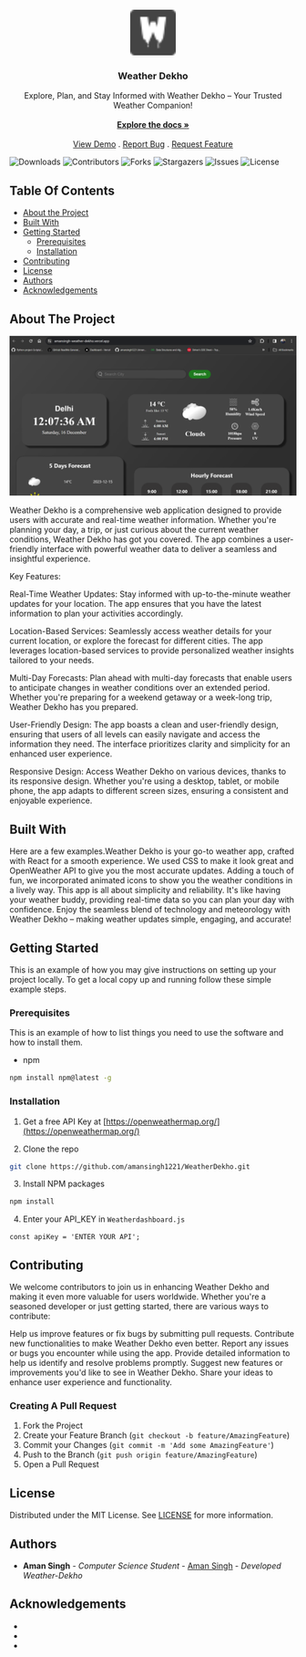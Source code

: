 <br/>
<p align="center">
  <a href="https://github.com/amansingh1221/WeatherDekho">
    <img src="./public/favicon-32x32.png" alt="Logo" width="80" height="80">
  </a>

  <h3 align="center">Weather Dekho</h3>

  <p align="center">
    Explore, Plan, and Stay Informed with Weather Dekho – Your Trusted Weather Companion!
    <br/>
    <br/>
    <a href="https://github.com/amansingh1221/WeatherDekho"><strong>Explore the docs »</strong></a>
    <br/>
    <br/>
    <a href="https://github.com/amansingh1221/WeatherDekho">View Demo</a>
    .
    <a href="https://github.com/amansingh1221/WeatherDekho/issues">Report Bug</a>
    .
    <a href="https://github.com/amansingh1221/WeatherDekho/issues">Request Feature</a>
  </p>
</p>

![Downloads](https://img.shields.io/github/downloads/amansingh1221/WeatherDekho/total) ![Contributors](https://img.shields.io/github/contributors/amansingh1221/WeatherDekho?color=dark-green) ![Forks](https://img.shields.io/github/forks/amansingh1221/WeatherDekho?style=social) ![Stargazers](https://img.shields.io/github/stars/amansingh1221/WeatherDekho?style=social) ![Issues](https://img.shields.io/github/issues/amansingh1221/WeatherDekho) ![License](https://img.shields.io/github/license/amansingh1221/WeatherDekho) 

## Table Of Contents

* [About the Project](#about-the-project)
* [Built With](#built-with)
* [Getting Started](#getting-started)
  * [Prerequisites](#prerequisites)
  * [Installation](#installation)
* [Contributing](#contributing)
* [License](#license)
* [Authors](#authors)
* [Acknowledgements](#acknowledgements)

## About The Project

![Screen Shot](src/images/sample.png)

Weather Dekho is a comprehensive web application designed to provide users with accurate and real-time weather information. Whether you're planning your day, a trip, or just curious about the current weather conditions, Weather Dekho has got you covered. The app combines a user-friendly interface with powerful weather data to deliver a seamless and insightful experience.

Key Features:

Real-Time Weather Updates:
Stay informed with up-to-the-minute weather updates for your location. The app ensures that you have the latest information to plan your activities accordingly.

Location-Based Services:
Seamlessly access weather details for your current location, or explore the forecast for different cities. The app leverages location-based services to provide personalized weather insights tailored to your needs.

Multi-Day Forecasts:
Plan ahead with multi-day forecasts that enable users to anticipate changes in weather conditions over an extended period. Whether you're preparing for a weekend getaway or a week-long trip, Weather Dekho has you prepared.

User-Friendly Design:
The app boasts a clean and user-friendly design, ensuring that users of all levels can easily navigate and access the information they need. The interface prioritizes clarity and simplicity for an enhanced user experience.

Responsive Design:
Access Weather Dekho on various devices, thanks to its responsive design. Whether you're using a desktop, tablet, or mobile phone, the app adapts to different screen sizes, ensuring a consistent and enjoyable experience.

## Built With

Here are a few examples.Weather Dekho is your go-to weather app, crafted with React for a smooth experience. We used CSS to make it look great and OpenWeather API to give you the most accurate updates. Adding a touch of fun, we incorporated animated icons to show you the weather conditions in a lively way. This app is all about simplicity and reliability. It's like having your weather buddy, providing real-time data so you can plan your day with confidence. Enjoy the seamless blend of technology and meteorology with Weather Dekho – making weather updates simple, engaging, and accurate!

## Getting Started

This is an example of how you may give instructions on setting up your project locally.
To get a local copy up and running follow these simple example steps.

### Prerequisites

This is an example of how to list things you need to use the software and how to install them.

* npm

```sh
npm install npm@latest -g
```

### Installation

1. Get a free API Key at [https://openweathermap.org/](https://openweathermap.org/)

2. Clone the repo

```sh
git clone https://github.com/amansingh1221/WeatherDekho.git
```

3. Install NPM packages

```sh
npm install
```

4. Enter your API_KEY in `Weatherdashboard.js`

```JS
const apiKey = 'ENTER YOUR API';
```

## Contributing

We welcome contributors to join us in enhancing Weather Dekho and making it even more valuable for users worldwide. Whether you're a seasoned developer or just getting started, there are various ways to contribute:

Help us improve features or fix bugs by submitting pull requests.
Contribute new functionalities to make Weather Dekho even better.
Report any issues or bugs you encounter while using the app.
Provide detailed information to help us identify and resolve problems promptly.
Suggest new features or improvements you'd like to see in Weather Dekho.
Share your ideas to enhance user experience and functionality.


### Creating A Pull Request

1. Fork the Project
2. Create your Feature Branch (`git checkout -b feature/AmazingFeature`)
3. Commit your Changes (`git commit -m 'Add some AmazingFeature'`)
4. Push to the Branch (`git push origin feature/AmazingFeature`)
5. Open a Pull Request

## License

Distributed under the MIT License. See [LICENSE](https://github.com/amansingh1221/WeatherDekho/blob/main/LICENSE.md) for more information.

## Authors

* **Aman Singh** - *Computer Science Student* - [Aman Singh](https://github.com/amansingh1221/) - *Developed Weather-Dekho*

## Acknowledgements

* []()
* [](Best-README-Template)
* []()
